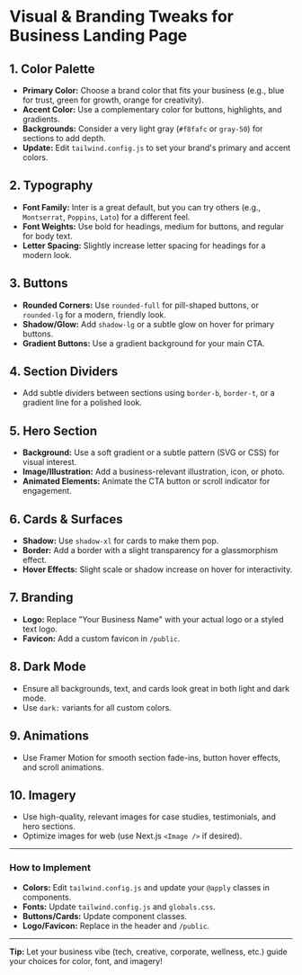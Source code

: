 # Visual & Branding Tweaks for Business Landing Page

## 1. Color Palette
- **Primary Color:** Choose a brand color that fits your business (e.g., blue for trust, green for growth, orange for creativity).
- **Accent Color:** Use a complementary color for buttons, highlights, and gradients.
- **Backgrounds:** Consider a very light gray (`#f8fafc` or `gray-50`) for sections to add depth.
- **Update:** Edit `tailwind.config.js` to set your brand's primary and accent colors.

## 2. Typography
- **Font Family:** Inter is a great default, but you can try others (e.g., `Montserrat`, `Poppins`, `Lato`) for a different feel.
- **Font Weights:** Use bold for headings, medium for buttons, and regular for body text.
- **Letter Spacing:** Slightly increase letter spacing for headings for a modern look.

## 3. Buttons
- **Rounded Corners:** Use `rounded-full` for pill-shaped buttons, or `rounded-lg` for a modern, friendly look.
- **Shadow/Glow:** Add `shadow-lg` or a subtle glow on hover for primary buttons.
- **Gradient Buttons:** Use a gradient background for your main CTA.

## 4. Section Dividers
- Add subtle dividers between sections using `border-b`, `border-t`, or a gradient line for a polished look.

## 5. Hero Section
- **Background:** Use a soft gradient or a subtle pattern (SVG or CSS) for visual interest.
- **Image/Illustration:** Add a business-relevant illustration, icon, or photo.
- **Animated Elements:** Animate the CTA button or scroll indicator for engagement.

## 6. Cards & Surfaces
- **Shadow:** Use `shadow-xl` for cards to make them pop.
- **Border:** Add a border with a slight transparency for a glassmorphism effect.
- **Hover Effects:** Slight scale or shadow increase on hover for interactivity.

## 7. Branding
- **Logo:** Replace "Your Business Name" with your actual logo or a styled text logo.
- **Favicon:** Add a custom favicon in `/public`.

## 8. Dark Mode
- Ensure all backgrounds, text, and cards look great in both light and dark mode.
- Use `dark:` variants for all custom colors.

## 9. Animations
- Use Framer Motion for smooth section fade-ins, button hover effects, and scroll animations.

## 10. Imagery
- Use high-quality, relevant images for case studies, testimonials, and hero sections.
- Optimize images for web (use Next.js `<Image />` if desired).

---

### How to Implement
- **Colors:** Edit `tailwind.config.js` and update your `@apply` classes in components.
- **Fonts:** Update `tailwind.config.js` and `globals.css`.
- **Buttons/Cards:** Update component classes.
- **Logo/Favicon:** Replace in the header and `/public`.

---

**Tip:** Let your business vibe (tech, creative, corporate, wellness, etc.) guide your choices for color, font, and imagery! 